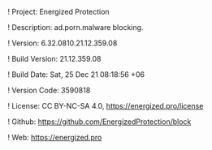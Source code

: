 ! Project: Energized Protection

! Description: ad.porn.malware blocking.

! Version: 6.32.0810.21.12.359.08

! Build Version: 21.12.359.08

! Build Date: Sat, 25 Dec 21 08:18:56 +06

! Version Code: 3590818

! License: CC BY-NC-SA 4.0, https://energized.pro/license

! Github: https://github.com/EnergizedProtection/block

! Web: https://energized.pro
